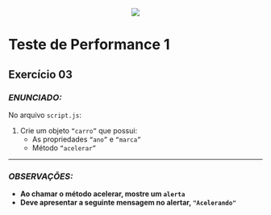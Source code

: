 <p align="center">
    <img src="https://www.infnet.edu.br/infnet/wp-content/themes/infnet.homepage//assets/img/LogoInfnetRodape.png"/>
</p>

# Teste de Performance 1

## Exercício 03

### _ENUNCIADO:_

No arquivo `script.js`:

1. Crie um objeto `“carro”` que possui:
    - As propriedades `“ano”` e `“marca”`
    - Método `“acelerar”`

---

### _OBSERVAÇÕES:_

- **Ao chamar o método acelerar, mostre um `alerta`**
- **Deve apresentar a seguinte mensagem no alertar, `"Acelerando"`**